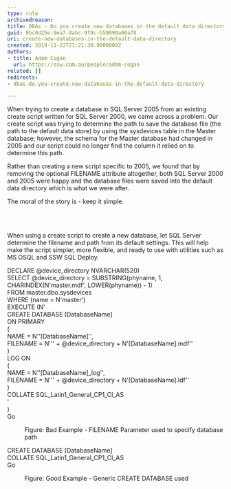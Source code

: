 ```yaml
---
type: rule
archivedreason: 
title: DBAs - Do you create new databases in the default data directory?
guid: 9bc0d25e-9ea7-4abc-9f9c-b59099a00a78
uri: create-new-databases-in-the-default-data-directory
created: 2019-11-22T21:21:30.0000000Z
authors:
- title: Adam Cogan
  url: https://ssw.com.au/people/adam-cogan
related: []
redirects:
- dbas-do-you-create-new-databases-in-the-default-data-directory

---
```



<p>When trying to create a database in SQL Server 2005 from an existing create script written for SQL Server 2000, we came across a problem. Our create script was trying to determine the path to save the database file (the path to the default data store) by using the sysdevices table in the Master database; however, the schema for the Master database had changed in 2005 and our script could no longer find the column it relied on to determine this path.<br></p><p>Rather than creating a new script specific to 2005, we found that by removing the optional FILENAME attribute altogether, both SQL Server 2000 and 2005 were happy and the database files were saved into the default data directory which is what we were after.<br></p><p>The moral of the story is - keep it simple.<br></p>
<br><excerpt class='endintro'></excerpt><br>
<p>​When using a create script to create a new database, let SQL Server determine the filename and path from its default settings. This will help make the script simpler, more flexible, and ready to use with utilities such as MS OSQL and&#160;SSW SQL Deploy.<br></p><p class="ssw15-rteElement-CodeArea">DECLARE @device_directory NVARCHAR(520)<br>SELECT @device_directory = SUBSTRING(phyname, 1,<br> CHARINDEX(N'master.mdf', LOWER(phyname)) - 1)<br>FROM master.dbo.sysdevices<br>WHERE (name = N'master')<br>EXECUTE (N'<br>CREATE DATABASE [DatabaseName]<br> ON PRIMARY <br> (<br> NAME = N''[DatabaseName]'', <br> FILENAME = N''' + @device_directory + N'[DatabaseName].mdf''<br> )<br> LOG ON <br> (<br> NAME = N''[DatabaseName]_log'', <br> FILENAME = N''' + @device_directory + N'[DatabaseName].ldf''<br> ) <br>   COLLATE SQL_Latin1_General_CP1_CI_AS<br> ' <br> )<br>Go</p><dd class="ssw15-rteElement-FigureBad">Figure&#58; Bad Example - FILENAME Parameter used to specify database path<br></dd><p class="ssw15-rteElement-CodeArea">​CREATE DATABASE [DatabaseName]<br>COLLATE SQL_Latin1_General_CP1_CI_AS<br>Go</p><dd class="ssw15-rteElement-FigureGood">Figure&#58; Good Example -&#160;Generic CREATE DATABASE used​​<br></dd>


